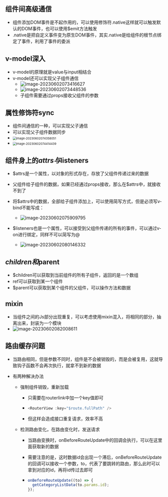 ## 组件间高级通信

- 组件添加DOM事件是不起作用的，可以使用修饰符.native这样就可以触发默认的DOM事件，也可以使用$emit方法触发
- .native是把自定义事件变为原生DOM事件，其实.native是给组件的根节点绑定了事件，利用了事件的委派

## v-model深入

- v-model的原理就是value与input相结合
- v-model还可以实现父子组件通信
  - ![image-20230602073416627](C:\Users\ZhangTiancheng\AppData\Roaming\Typora\typora-user-images\image-20230602073416627.png)
  - ![image-20230602073448536](C:\Users\ZhangTiancheng\AppData\Roaming\Typora\typora-user-images\image-20230602073448536.png)
  - 子组件需要通过props接收父组件的参数

## 属性修饰符sync

- 组件间通信的一种，可以实现父子通信
- 可以实现父子组件数据同步
- <img src="C:\Users\ZhangTiancheng\AppData\Roaming\Typora\typora-user-images\image-20230602074358051.png" alt="image-20230602074358051" style="zoom:67%;" />
- <img src="C:\Users\ZhangTiancheng\AppData\Roaming\Typora\typora-user-images\image-20230602074414439.png" alt="image-20230602074414439" style="zoom:67%;" />

## 组件身上的$attrs与$listeners

- $attrs是一个属性，以对象的形式存在，存放了父组件传递过来的数据

- 父组件给子组件的数据，如果已经通过props接收，那么在$attrs中，就接收不到了
- 将$attrs中的数据，全部给子组件添加上，可以使用简写方式，但是必须写v-bind不能写成：
  - ![image-20230602075909795](C:\Users\ZhangTiancheng\AppData\Roaming\Typora\typora-user-images\image-20230602075909795.png)
- $listeners也是一个属性，可以接受到父组件传递的所有的事件，可以通过v-on进行绑定，同样不可以简写为@
  - ![image-20230602080146332](C:\Users\ZhangTiancheng\AppData\Roaming\Typora\typora-user-images\image-20230602080146332.png)

## $children和$parent

- $children可以获取到当前组件的所有子组件，返回的是一个数组
- ref可以获取到某一个组件
- $parent可以获取到某个组件的父组件，可以操作方法和数据

## mixin

- 当组件之间的Js部分出现重复，可以考虑使用mixin混入，将相同的部分，抽离出来，封装为一个模块 
- ![image-20230602082008611](C:\Users\ZhangTiancheng\AppData\Roaming\Typora\typora-user-images\image-20230602082008611.png)

## 路由缓存问题

- 当路由相同，但是参数不同时，组件是不会被销毁的，而是会被复用，这就导致钩子函数不会再次执行，就拿不到新的数据

- 有两种解决办法

  - 强制组件销毁，重新加载

    - 只需要在routerlink中加一个key值即可

    - ```js
      <RouterView :key="$route.fullPath" />
      ```

    - 但这样会造成接口重复请求，效率不高

  - 检测路由变化，在路由变化时，发送请求

    - 当路由变换时，onBeforeRouteUpdate中的回调会执行，可以在这里面获取新的数据

    - 需要注意的是，这时数据id会出现一个滞后，onBeforeRouteUpdate的回调可以接收一个参数，to，代表了要跳转的路由，那么此时可以拿到对应的id，再将id传过去即可

    - ```js
      onBeforeRouteUpdate((to) => {
        getCategoryListData(to.params.id);
      });
      ```

